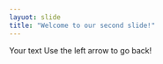 ```yaml
---
layuot: slide
title: "Welcome to our second slide!"
---
```

Your text
Use the left arrow to go back!
